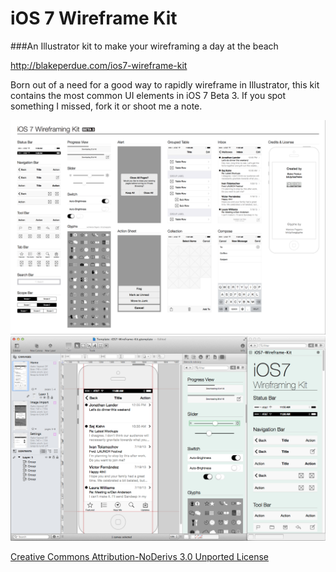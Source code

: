 iOS 7 Wireframe Kit
===================

###An Illustrator kit to make your wireframing a day at the beach

http://blakeperdue.com/ios7-wireframe-kit

Born out of a need for a good way to rapidly wireframe in Illustrator, this kit contains the most common UI elements in iOS 7 Beta 3. If you spot something I missed, fork it or shoot me a note.

![iOS 7 Wireframe Kit Preview](iOS7-Wireframe-Kit.png "iOS 7 Wireframe Kit Preview")
![iOS 7 Wireframe Kit Preview (Omnigraffle)](https://github.com/SidneyS/ios7-wireframe-kit/raw/master/iOS7-Wireframe-Kit-Example-Omnigraffle.png "iOS 7 Wireframe Kit Preview (Omnigraffle)")

[Creative Commons Attribution-NoDerivs 3.0 Unported License](https://creativecommons.org/licenses/by-nd/3.0/)
